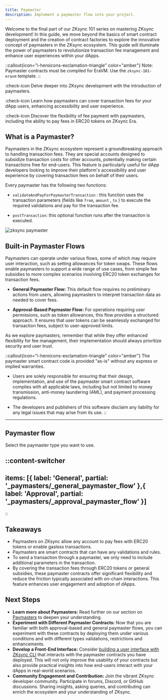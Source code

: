 ```yaml
---
title: Paymaster
description: Implement a paymaster flow into your project.
---
```


Welcome to the final part of our ZKsync 101 series on mastering ZKsync development!
In this guide, we move beyond the basics
of smart contract deployment and the creation of contract factories to explore the innovative concept of paymasters
in the ZKsync ecosystem. This guide will illuminate the power of paymasters to revolutionize transaction
fee management and enhance user experiences within your dApps.

::callout{icon="i-heroicons-exclamation-triangle" color="amber"}
Note: Paymaster contracts must be compiled for EraVM.
Use the `zksync-101-eravm` template.
::

:check-icon Delve deeper into ZKsync development with the introduction of paymasters.

:check-icon Learn how paymasters can cover transaction fees for your dApp users, enhancing accessibility and user experience.

:check-icon Discover the flexibility of fee payment with paymasters, including the ability to pay
fees in ERC20 tokens on ZKsync Era.

## What is a Paymaster?

Paymasters in the ZKsync ecosystem represent a groundbreaking approach to handling transaction fees.
They are special accounts designed to subsidize transaction costs for other accounts,
potentially making certain transactions free for end-users.
This feature is particularly useful for dApp developers looking
to improve their platform's accessibility and user experience by covering transaction fees on behalf of their users.

Every paymaster has the following two functions:

- `validateAndPayForPaymasterTransaction` : this function uses the transaction parameters (fields like `from`, `amount` , `to`
  ) to execute the required validations and pay for the transaction fee.

- `postTransaction`: this optional function runs after the transaction is executed.

![zksync paymaster](/images/101-paymasters/zksync-paymaster.png)

## Built-in Paymaster Flows

Paymasters can operate under various flows, some of which may require user interaction, such as setting allowances
for token swaps. These flows enable paymasters to support a wide range of use cases, from simple fee subsidies
to more complex scenarios involving ERC20 token exchanges for transaction fees.

- **General Paymaster Flow:** This default flow requires no preliminary actions from users, allowing paymasters
to interpret transaction data as needed to cover fees.

- **Approval-Based Paymaster Flow:** For operations requiring user permissions, such as token allowances,
this flow provides a structured approach. It ensures that user tokens can be seamlessly exchanged for transaction
fees, subject to user-approved limits.

As we explore paymasters, remember that while they offer enhanced flexibility for fee management, their
implementation should always prioritize security and user trust.

::callout{icon="i-heroicons-exclamation-triangle" color="amber"}
The paymaster smart contract code is provided "as-is" without any express or implied warranties.
<br />

- Users are solely responsible for ensuring that their design, implementation,
  and use of the paymaster smart contract software complies with all applicable laws,
  including but not limited to money transmission, anti-money laundering (AML), and payment processing regulations.

- The developers and publishers of this software disclaim any liability for any legal issues that may arise from its use.
::

---

## Paymaster flow

Select the paymaster type you want to use.

::content-switcher
---
items: [{
  label: 'General',
  partial: '_paymasters/_general_paymaster_flow'
},{
  label: 'Approval',
  partial: '_paymasters/_approval_paymaster_flow'
}]
---
::

## Takeaways

- Paymasters on ZKsync allow any account to pay fees with ERC20 tokens or enable gasless transactions.
- Paymasters are smart contracts that can have any validations and rules.
- To send a transaction through a paymaster, we only need to include additional parameters in the transaction.
- By covering the transaction fees through ERC20 tokens or general subsidies, these
paymaster contracts offer significant flexibility and reduce the friction typically associated with on-chain
interactions. This feature enhances user engagement and adoption of dApps.

## Next Steps

- **Learn more about Paymasters:** Read further on our section on
  [Paymasters](/zksync-protocol/era-vm/account-abstraction/paymasters)
  to deepen your understanding.
- **Experiment with Different Paymaster Contracts:** Now that you are familiar with both approval-based and general
  paymaster flows, you can experiment with these contracts by deploying them under various conditions
  and with different types validations, restrictions and enhancements.
- **Develop a Front-End Interface:** Consider
  [building a user interface with ZKsync CLI](/zksync-network/tooling/zksync-cli/creating-projects) that interacts with the paymaster contracts
  you have deployed. This will not only improve the usability of your contracts but also provide practical insights
  into how end-users interact with your dApps in real-world scenarios.
- **Community Engagement and Contribution:** Join the vibrant ZKsync developer community.
  Participate in forums, Discord, or GitHub discussions. Sharing insights, asking queries,
  and contributing can enrich the ecosystem and your understanding of ZKsync.
